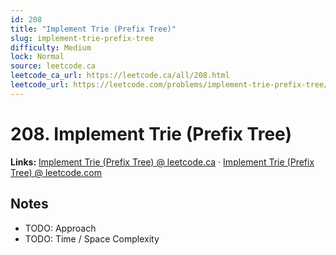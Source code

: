 ```yaml
--- 
id: 208
title: "Implement Trie (Prefix Tree)"
slug: implement-trie-prefix-tree
difficulty: Medium
lock: Normal
source: leetcode.ca
leetcode_ca_url: https://leetcode.ca/all/208.html
leetcode_url: https://leetcode.com/problems/implement-trie-prefix-tree/
---
```


# 208. Implement Trie (Prefix Tree)

**Links:** [Implement Trie (Prefix Tree) @ leetcode.ca](https://leetcode.ca/all/208.html) · [Implement Trie (Prefix Tree) @ leetcode.com](https://leetcode.com/problems/implement-trie-prefix-tree/)

## Notes
- TODO: Approach
- TODO: Time / Space Complexity
